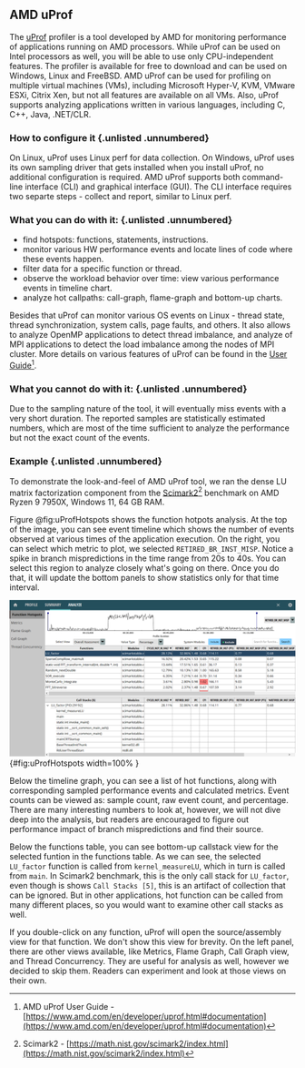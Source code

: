 ## AMD uProf

The [uProf](https://www.amd.com/en/developer/uprof.html) profiler is a tool developed by AMD for monitoring performance of applications running on AMD processors. While uProf can be used on Intel processors as well, you will be able to use only CPU-independent features. The profiler is available for free to download and can be used on Windows, Linux and FreeBSD. AMD uProf can be used for profiling on multiple virtual machines (VMs), including Microsoft Hyper-V, KVM, VMware ESXi, Citrix Xen, but not all features are available on all VMs. Also, uProf supports analyzing applications written in various languages, including C, C++, Java, .NET/CLR.

### How to configure it {.unlisted .unnumbered}

On Linux, uProf uses Linux perf for data collection. On Windows, uProf uses its own sampling driver that gets installed when you install uProf, no additional configuration is required. AMD uProf supports both command-line interface (CLI) and graphical interface (GUI). The CLI interface requires two separte steps - collect and report, similar to Linux perf.

### What you can do with it: {.unlisted .unnumbered}

- find hotspots: functions, statements, instructions.
- monitor various HW performance events and locate lines of code where these events happen.
- filter data for a specific function or thread.
- observe the workload behavior over time: view various performance events in timeline chart.
- analyze hot callpaths: call-graph, flame-graph and bottom-up charts.

Besides that uProf can monitor various OS events on Linux - thread state, thread synchronization, system calls, page faults, and others. It also allows to analyze OpenMP applications to detect thread imbalance, and analyze of MPI applications to detect the load imbalance among the nodes of MPI cluster. More details on various features of uProf can be found in the [User Guide](https://www.amd.com/en/developer/uprof.html#documentation)[^1].

### What you cannot do with it: {.unlisted .unnumbered}

Due to the sampling nature of the tool, it will eventually miss events with a very short duration. The reported samples are statistically estimated numbers, which are most of the time sufficient to analyze the performance but not the exact count of the events.

### Example {.unlisted .unnumbered}

To demonstrate the look-and-feel of AMD uProf tool, we ran the dense LU matrix factorization component from the [Scimark2](https://math.nist.gov/scimark2/index.html)[^2] benchmark on AMD Ryzen 9 7950X, Windows 11, 64 GB RAM.

Figure @fig:uProfHotspots shows the function hotpots analysis. At the top of the image, you can see event timeline which shows the number of events observed at various times of the application execution. On the right, you can select which metric to plot, we selected `RETIRED_BR_INST_MISP`. Notice a spike in branch mispredictions in the time range from 20s to 40s. You can select this region to analyze closely what's going on there. Once you do that, it will update the bottom panels to show statistics only for that time interval.

![uProf's Function Hotspots view.](../../img/perf-tools/uProf_Hopspot.png){#fig:uProfHotspots width=100% }

Below the timeline graph, you can see a list of hot functions, along with corresponding sampled performance events and calculated metrics. Event counts can be viewed as: sample count, raw event count, and percentage. There are many interesting numbers to look at, however, we will not dive deep into the analysis, but readers are encouraged to figure out performance impact of branch mispredictions and find their source.

Below the functions table, you can see bottom-up callstack view for the selected funtion in the functions table. As we can see, the selected `LU_factor` function is called from `kernel_measureLU`, which in turn is called from `main`. In Scimark2 benchmark, this is the only call stack for `LU_factor`, even though is shows `Call Stacks [5]`, this is an artifact of collection that can be ignored. But in other applications, hot function can be called from many different places, so you would want to examine other call stacks as well. 

If you double-click on any function, uProf will open the source/assembly view for that function. We don't show this view for brevity. On the left panel, there are other views available, like Metrics, Flame Graph, Call Graph view, and Thread Concurrency. They are useful for analysis as well, however we decided to skip them. Readers can experiment and look at those views on their own.

[^1]: AMD uProf User Guide - [https://www.amd.com/en/developer/uprof.html#documentation](https://www.amd.com/en/developer/uprof.html#documentation)
[^2]: Scimark2 - [https://math.nist.gov/scimark2/index.html](https://math.nist.gov/scimark2/index.html)
